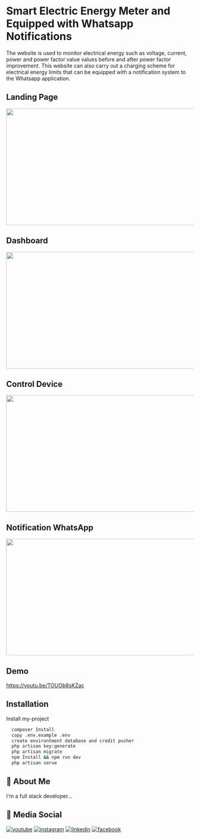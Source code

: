 
# Smart Electric Energy Meter and Equipped with Whatsapp Notifications

The website is used to monitor electrical energy such as voltage, current, power and power factor value values before and after power factor improvement. This website can also carry out a charging scheme for electrical energy limits that can be equipped with a notification system to the Whatsapp application.


## Landing Page

<img style="-webkit-user-select: none;margin: auto;cursor: zoom-in;" src="https://user-images.githubusercontent.com/52773931/161367129-37eaa0ee-31bd-43f9-96ad-d324958d1687.JPG" width="554" height="312">

## Dashboard

<img style="-webkit-user-select: none;margin: auto;cursor: zoom-in;" src="https://user-images.githubusercontent.com/52773931/161367287-1628a23b-abaf-4d6d-9a11-64784f445487.JPG" width="554" height="312">

## Control Device

<img style="-webkit-user-select: none;margin: auto;cursor: zoom-in;" src="https://user-images.githubusercontent.com/52773931/161367322-c8ecccf6-b40a-464a-bee9-1a64e8ac2f2c.JPG" width="554" height="312">

## Notification WhatsApp

<img style="-webkit-user-select: none;margin: auto;cursor: zoom-in;" src="https://user-images.githubusercontent.com/52773931/161367349-8af2ee80-3639-489e-a104-676e2435c6a5.jpg" width="554" height="312">

## Demo

https://youtu.be/TOUOb8sKZac
## Installation

Install my-project

```bash
  composer Install
  copy .env.example .env
  create environtment database and credit pusher
  php artisan key:generate
  php artisan migrate
  npm Install && npm run dev
  php artisan serve
```
    
## 🚀 About Me
I'm a full stack developer...


## 🔗 Media Social

[![youtube](https://img.shields.io/badge/YouTube-FF0000?style=for-the-badge&logo=youtube&logoColor=white)](https://www.youtube.com/channel/UCW_jp7PE1owhjYC9Vvq8rYA)
[![instagram](https://img.shields.io/badge/Instagram-E4405F?style=for-the-badge&logo=instagram&logoColor=white)](https://www.instagram.com/novri_amsyah26)
[![linkedin](https://img.shields.io/badge/linkedin-0A66C2?style=for-the-badge&logo=linkedin&logoColor=white)](https://www.linkedin.com/in/novri-amsyah/)
[![facebook](https://img.shields.io/badge/Facebook-1877F2?style=for-the-badge&logo=facebook&logoColor=white)](https://facebook.com/novriamsyah)